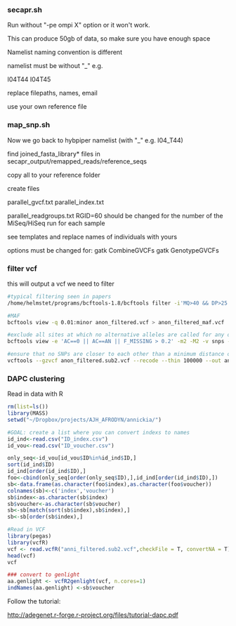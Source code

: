 
### secapr.sh

Run without "-pe ompi X" option or it won't work.

This can produce 50gb of data, so make sure you have enough space

Namelist naming convention is different

namelist must be without "_"
e.g.

I04T44
I04T45

replace filepaths, names, email

use your own reference file



### map_snp.sh

Now we go back to hybpiper namelist (with "_" e.g. I04_T44)

find joined_fasta_library* files in secapr_output/remapped_reads/reference_seqs

copy all to your reference folder

create files

parallel_gvcf.txt
parallel_index.txt

parallel_readgroups.txt
RGID=60 should be changed for the number of the MiSeq/HiSeq run for each sample

see templates and replace names of individuals with yours

options must be changed for:
gatk CombineGVCFs 
gatk GenotypeGVCFs

### filter vcf

this will output a vcf we need to filter




```bash
#typical filtering seen in papers
/home/helmstet/programs/bcftools-1.8/bcftools filter -i'MQ>40 && DP>25 && QD>2' anon.vcf -O vcf > anon_filtered.vcf

#MAF
bcftools view -q 0.01:minor anon_filtered.vcf > anon_filtered_maf.vcf

#exclude all sites at which no alternative alleles are called for any of the samples ("AC==0"), all sites at which only alternative alleles are called ("AC==AN"), and sites at which the proportion of missing data is greater than 20% ("F_MISSING > 0.2"). 
bcftools view -e 'AC==0 || AC==AN || F_MISSING > 0.2' -m2 -M2 -v snps -O z -o anon_filtered.sub2.vcf anon_filtered_maf.vcf

#ensure that no SNPs are closer to each other than a minimum distance of 100 bp
vcftools --gzvcf anon_filtered.sub2.vcf --recode --thin 100000 --out anon_filtered_final.vcf
```

### DAPC clustering

Read in data with R

```R
rm(list=ls())
library(MASS)
setwd("~/Dropbox/projects/AJH_AFRODYN/annickia/")

#GOAL: create a list where you can convert indexs to names
id_ind<-read.csv("ID_index.csv")
id_vou<-read.csv("ID_voucher.csv")

only_seq<-id_vou[id_vou$ID%in%id_ind$ID,]
sort(id_ind$ID)
id_ind[order(id_ind$ID),]
foo<-cbind(only_seq[order(only_seq$ID),],id_ind[order(id_ind$ID),])
sb<-data.frame(as.character(foo$index),as.character(foo$voucher))
colnames(sb)<-c('index','voucher')
sb$index<-as.character(sb$index) 
sb$voucher<-as.character(sb$voucher)
sb<-sb[match(sort(sb$index),sb$index),]
sb<-sb[order(sb$index),]

#Read in VCF
library(pegas)
library(vcfR)
vcf <- read.vcfR("anni_filtered.sub2.vcf",checkFile = T, convertNA = T) #read in all data
head(vcf) 
vcf

### convert to genlight
aa.genlight <- vcfR2genlight(vcf, n.cores=1)
indNames(aa.genlight) <-sb$voucher
```

Follow the tutorial:

http://adegenet.r-forge.r-project.org/files/tutorial-dapc.pdf

